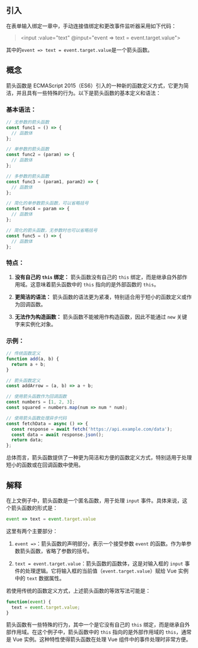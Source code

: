 ## 引入

在表单输入绑定一章中，手动连接值绑定和更改事件监听器采用如下代码：

> <input
>   :value="text"
>   @input="event => text = event.target.value">

其中的`event => text = event.target.value`是一个箭头函数。

## 概念

箭头函数是 ECMAScript 2015（ES6）引入的一种新的函数定义方式，它更为简洁，并且具有一些特殊的行为。以下是箭头函数的基本定义和语法：

### 基本语法：

```javascript
// 无参数的箭头函数
const func1 = () => {
  // 函数体
};

// 单参数的箭头函数
const func2 = (param) => {
  // 函数体
};

// 多参数的箭头函数
const func3 = (param1, param2) => {
  // 函数体
};

// 简化的单参数箭头函数，可以省略括号
const func4 = param => {
  // 函数体
};

// 简化的箭头函数，无参数时也可以省略括号
const func5 = () => {
  // 函数体
};
```

### 特点：

1. **没有自己的 `this` 绑定：** 箭头函数没有自己的 `this` 绑定，而是继承自外部作用域。这意味着箭头函数中的 `this` 指向的是外部函数的 `this`。

2. **更简洁的语法：** 箭头函数的语法更为紧凑，特别适合用于短小的函数定义或作为回调函数。

3. **无法作为构造函数：** 箭头函数不能被用作构造函数，因此不能通过 `new` 关键字来实例化对象。

### 示例：

```javascript
// 传统函数定义
function add(a, b) {
  return a + b;
}

// 箭头函数定义
const addArrow = (a, b) => a + b;

// 使用箭头函数作为回调函数
const numbers = [1, 2, 3];
const squared = numbers.map(num => num * num);

// 使用箭头函数处理异步代码
const fetchData = async () => {
  const response = await fetch('https://api.example.com/data');
  const data = await response.json();
  return data;
};
```

总体而言，箭头函数提供了一种更为简洁和方便的函数定义方式，特别适用于处理短小的函数或在回调函数中使用。

## 解释

在上文例子中，箭头函数是一个匿名函数，用于处理 `input` 事件。具体来说，这个箭头函数的形式是：

```javascript
event => text = event.target.value
```

这里有两个主要部分：

1. `event =>`：箭头函数的声明部分，表示一个接受参数 `event` 的函数。作为单参数箭头函数，省略了参数的括号。

2. `text = event.target.value`：箭头函数的函数体，这是对输入框的 `input` 事件的处理逻辑。它将输入框的当前值（`event.target.value`）赋给 Vue 实例中的 `text` 数据属性。

若使用传统的函数定义方式，上述箭头函数的等效写法可能是：

```javascript
function(event) {
  text = event.target.value;
}
```

箭头函数有一些特殊的行为，其中一个是它没有自己的 `this` 绑定，而是继承自外部作用域。在这个例子中，箭头函数中的 `this` 指向的是外部作用域的 `this`，通常是 Vue 实例。这种特性使得箭头函数在处理 Vue 组件中的事件处理时非常方便。